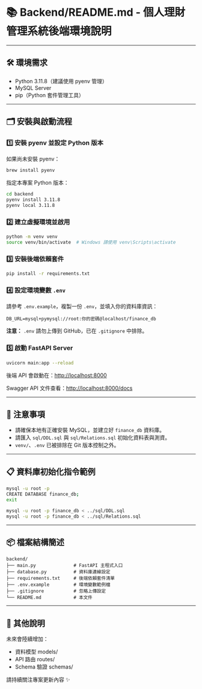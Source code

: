 # 📚 Backend/README.md - 個人理財管理系統後端環境說明

---

## 🛠️ 環境需求

- Python 3.11.8（建議使用 pyenv 管理）
- MySQL Server
- pip（Python 套件管理工具）

---

## 🗂️ 安裝與啟動流程

### 1️⃣ 安裝 pyenv 並設定 Python 版本

如果尚未安裝 pyenv：

```bash
brew install pyenv
```

指定本專案 Python 版本：

```bash
cd backend
pyenv install 3.11.8
pyenv local 3.11.8
```

### 2️⃣ 建立虛擬環境並啟用

```bash
python -m venv venv
source venv/bin/activate  # Windows 請使用 venv\Scripts\activate
```

### 3️⃣ 安裝後端依賴套件

```bash
pip install -r requirements.txt
```

### 4️⃣ 設定環境變數 `.env`

請參考 `.env.example`，複製一份 `.env`，並填入你的資料庫資訊：

```env
DB_URL=mysql+pymysql://root:你的密碼@localhost/finance_db
```

**注意：** `.env` 請勿上傳到 GitHub，已在 `.gitignore` 中排除。

### 5️⃣ 啟動 FastAPI Server

```bash
uvicorn main:app --reload
```

後端 API 會啟動在：[http://localhost:8000](http://localhost:8000)

Swagger API 文件查看：[http://localhost:8000/docs](http://localhost:8000/docs)

---

## 🧹 注意事項

- 請確保本地有正確安裝 MySQL，並建立好 `finance_db` 資料庫。
- 請匯入 `sql/DDL.sql` 與 `sql/Relations.sql` 初始化資料表與測資。
- `venv/`、`.env` 已被排除在 Git 版本控制之外。

---

## 📋 資料庫初始化指令範例

```bash
mysql -u root -p
CREATE DATABASE finance_db;
exit

mysql -u root -p finance_db < ../sql/DDL.sql
mysql -u root -p finance_db < ../sql/Relations.sql
```

---

## 📦 檔案結構簡述

```plaintext
backend/
├── main.py              # FastAPI 主程式入口
├── database.py          # 資料庫連線設定
├── requirements.txt     # 後端依賴套件清單
├── .env.example         # 環境變數範例檔
├── .gitignore           # 忽略上傳設定
└── README.md            # 本文件
```

---

## 🚀 其他說明

未來會陸續增加：

- 資料模型 models/
- API 路由 routes/
- Schema 驗證 schemas/

請持續關注專案更新內容 ✨
